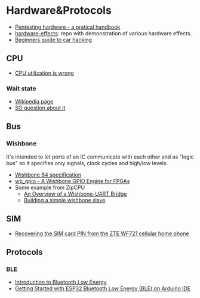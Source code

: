 # Hardware&Protocols

 - [Pentesting hardware - a pratical handbook](https://github.com/unprovable/PentestHardware)
 - [hardware-effects](https://github.com/Kobzol/hardware-effects): repo with demonstration of various hardware effects.
 - [Beginners guide to car hacking](https://hackcar.uk/Beginners-Guide-To-Car-Hacking/)

## CPU

 - [CPU utilization is wrong](http://www.brendangregg.com/blog/2017-05-09/cpu-utilization-is-wrong.html)

### Wait state

 - [Wikipedia page](https://en.wikipedia.org/wiki/Wait_state)
 - [SO question about it](https://stackoverflow.com/questions/1546756/does-a-one-cycle-instruction-take-one-cycle-even-if-ram-is-slow)

## Bus

### Wishbone

It's intended to let ports of an IC communicate with each other and as "logic bus" so it
specifies only signals, clock cycles and high/low levels.

 - [Wishbone B4 specification](https://cdn.opencores.org/downloads/wbspec_b4.pdf)
 - [wb_gpio - A Wishbone GPIO Engine for FPGAs](http://www.phisch.org/website/wb_gpio/index.html)
 - Some example from ZipCPU
   - [An Overview of a Wishbone-UART Bridge](https://zipcpu.com/blog/2017/06/05/wb-bridge-overview.html)
   - [Building a simple wishbone slave](https://zipcpu.com/zipcpu/2017/05/29/simple-wishbone.html)

## SIM

 - [Recovering the SIM card PIN from the ZTE WF721 cellular home phone](https://ripitapart.com/2019/12/21/recovering-the-sim-card-pin-from-the-zte-wf721-cellular-home-phone/)

## Protocols

### BLE

 - [Introduction to Bluetooth Low Energy](https://www.pentestpartners.com/security-blog/introduction-to-bluetooth-low-energy/)
 - [Getting Started with ESP32 Bluetooth Low Energy (BLE) on Arduino IDE](https://randomnerdtutorials.com/esp32-bluetooth-low-energy-ble-arduino-ide/)

